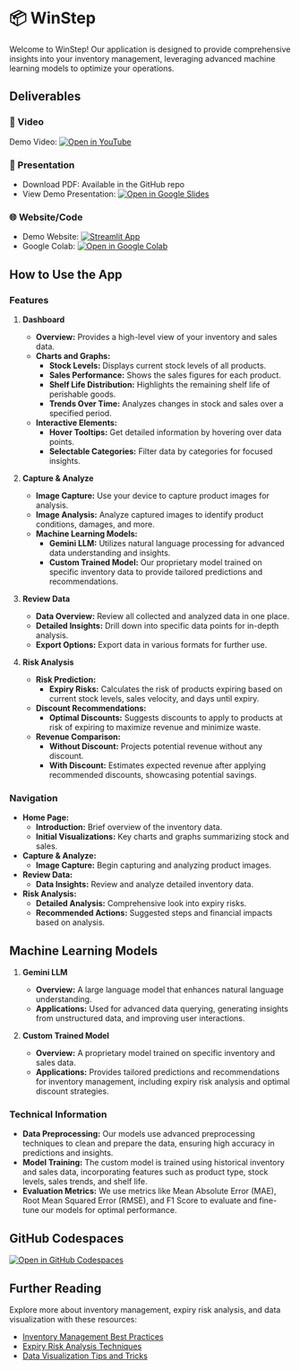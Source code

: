 
# 📦 WinStep

Welcome to WinStep! Our application is designed to provide comprehensive insights into your inventory management, leveraging advanced machine learning models to optimize your operations.

## Deliverables

### 🎥 Video
Demo Video: [![Open in YouTube](https://img.shields.io/badge/Open%20in-YouTube-red?logo=youtube)](https://youtu.be/zj1QZb2kdzg?si=fTSRA7uHZPTGm4Ls)

### 📄 Presentation
- Download PDF: Available in the GitHub repo
- View Demo Presentation: [![Open in Google Slides](https://img.shields.io/badge/Open%20in-Google%20Slides-yellow?logo=googleslides)](https://docs.google.com/presentation/d/11bQ2vSKevk5cFVG0rkTdTF6aUGpVgyaa/edit?usp=sharing&ouid=113519525373936233393&rtpof=true&sd=true)

### 🌐 Website/Code
- Demo Website: [![Streamlit App](https://static.streamlit.io/badges/streamlit_badge_black_white.svg)](https://winstep.streamlit.app/)
- Google Colab: [![Open in Google Colab](https://img.shields.io/badge/Open%20in-Google%20Colab-orange?logo=googlecolab)](https://colab.research.google.com/drive/1CK1ODCnHoVRc1dCv24Kkax7BK7XzYxN7?usp=sharing)

## How to Use the App

### Features

1. **Dashboard**
   - **Overview:** Provides a high-level view of your inventory and sales data.
   - **Charts and Graphs:**
     - **Stock Levels:** Displays current stock levels of all products.
     - **Sales Performance:** Shows the sales figures for each product.
     - **Shelf Life Distribution:** Highlights the remaining shelf life of perishable goods.
     - **Trends Over Time:** Analyzes changes in stock and sales over a specified period.
   - **Interactive Elements:**
     - **Hover Tooltips:** Get detailed information by hovering over data points.
     - **Selectable Categories:** Filter data by categories for focused insights.

2. **Capture & Analyze**
   - **Image Capture:** Use your device to capture product images for analysis.
   - **Image Analysis:** Analyze captured images to identify product conditions, damages, and more.
   - **Machine Learning Models:**
     - **Gemini LLM:** Utilizes natural language processing for advanced data understanding and insights.
     - **Custom Trained Model:** Our proprietary model trained on specific inventory data to provide tailored predictions and recommendations.

3. **Review Data**
   - **Data Overview:** Review all collected and analyzed data in one place.
   - **Detailed Insights:** Drill down into specific data points for in-depth analysis.
   - **Export Options:** Export data in various formats for further use.

4. **Risk Analysis**
   - **Risk Prediction:** 
     - **Expiry Risks:** Calculates the risk of products expiring based on current stock levels, sales velocity, and days until expiry.
   - **Discount Recommendations:** 
     - **Optimal Discounts:** Suggests discounts to apply to products at risk of expiring to maximize revenue and minimize waste.
   - **Revenue Comparison:**
     - **Without Discount:** Projects potential revenue without any discount.
     - **With Discount:** Estimates expected revenue after applying recommended discounts, showcasing potential savings.

### Navigation

- **Home Page:** 
  - **Introduction:** Brief overview of the inventory data.
  - **Initial Visualizations:** Key charts and graphs summarizing stock and sales.
- **Capture & Analyze:** 
  - **Image Capture:** Begin capturing and analyzing product images.
- **Review Data:** 
  - **Data Insights:** Review and analyze detailed inventory data.
- **Risk Analysis:** 
  - **Detailed Analysis:** Comprehensive look into expiry risks.
  - **Recommended Actions:** Suggested steps and financial impacts based on analysis.

## Machine Learning Models

1. **Gemini LLM**
   - **Overview:** A large language model that enhances natural language understanding.
   - **Applications:** Used for advanced data querying, generating insights from unstructured data, and improving user interactions.

2. **Custom Trained Model**
   - **Overview:** A proprietary model trained on specific inventory and sales data.
   - **Applications:** Provides tailored predictions and recommendations for inventory management, including expiry risk analysis and optimal discount strategies.

### Technical Information

- **Data Preprocessing:** Our models use advanced preprocessing techniques to clean and prepare the data, ensuring high accuracy in predictions and insights.
- **Model Training:** The custom model is trained using historical inventory and sales data, incorporating features such as product type, stock levels, sales trends, and shelf life.
- **Evaluation Metrics:** We use metrics like Mean Absolute Error (MAE), Root Mean Squared Error (RMSE), and F1 Score to evaluate and fine-tune our models for optimal performance.

## GitHub Codespaces

[![Open in GitHub Codespaces](https://img.shields.io/badge/Open%20in-GitHub%20Codespaces-blue?logo=github)](https://codespaces.new/streamlit/app-starter-kit?quickstart=1)

## Further Reading

Explore more about inventory management, expiry risk analysis, and data visualization with these resources:
- [Inventory Management Best Practices](https://example.com/resource1)
- [Expiry Risk Analysis Techniques](https://example.com/resource2)
- [Data Visualization Tips and Tricks](https://example.com/resource3)


